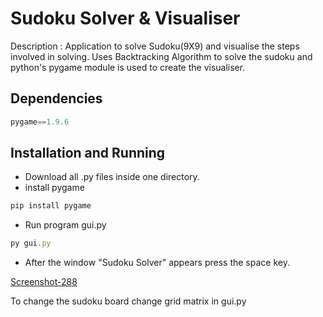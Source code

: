 # Sudoku Solver & Visualiser

Description :  Application to solve Sudoku(9X9) and visualise the steps involved in solving. Uses Backtracking Algorithm to solve the sudoku and python's pygame module is used to create the visualiser.

## Dependencies

```jsx
pygame==1.9.6
```

## Installation and Running

- Download all .py files inside one directory.
- install pygame

```jsx
pip install pygame
```

- Run program gui.py

```jsx
py gui.py
```

- After the window "Sudoku Solver" appears press the space key.

[Screenshot-288](https://ibb.co/zF9cDRH)

To change the sudoku board change grid matrix in gui.py
